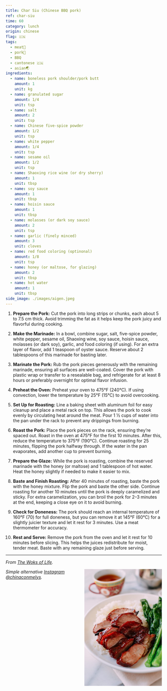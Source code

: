 ```yaml
---
title: Char Siu (Chinese BBQ pork)
ref: char-siu
time: 60
category: lunch
origin: chinese
flag: 🇨🇳
tags:
  - meat🥩
  - pork🥓
  - BBQ
  - cantonese 🇨🇳
  - asian🌏
ingredients:
  - name: boneless pork shoulder/pork butt
    amount: 1
    unit: kg
  - name: granulated sugar
    amount: 1/4
    unit: tsp
  - name: salt
    amount: 2
    unit: tsp
  - name: Chinese five-spice powder
    amount: 1/2
    unit: tsp
  - name: white pepper
    amount: 1/4
    unit: tsp
  - name: sesame oil
    amount: 1/2
    unit: tsp
  - name: Shaoxing rice wine (or dry sherry)
    amount: 1
    unit: tbsp
  - name: soy sauce
    amount: 1
    unit: tbsp
  - name: hoisin sauce
    amount: 1
    unit: tbsp
  - name: molasses (or dark soy sauce)
    amount: 2
    unit: tsp
  - name: garlic (finely minced)
    amount: 3
    unit: cloves
  - name: red food coloring (optinonal)
    amount: 1/8
    unit: tsp
  - name: honey (or maltose, for glazing)
    amount: 2
    unit: tbsp
  - name: hot water
    amount: 1
    unit: tbsp
side_image: ./images/aigen.jpeg
---
```


1. **Prepare the Pork:** Cut the pork into long strips or chunks, each about 5 to 7.5 cm thick. Avoid trimming the fat as it helps keep the pork juicy and flavorful during cooking.
  
2. **Make the Marinade:** In a bowl, combine sugar, salt, five-spice powder, white pepper, sesame oil, Shaoxing wine, soy sauce, hoisin sauce, molasses (or dark soy), garlic, and food coloring (if using). For an extra layer of flavor, add 1 teaspoon of oyster sauce. Reserve about 2 tablespoons of this marinade for basting later.

3. **Marinate the Pork:** Rub the pork pieces generously with the remaining marinade, ensuring all surfaces are well-coated. Cover the pork with plastic wrap or transfer to a resealable bag, and refrigerate for at least 8 hours or preferably overnight for optimal flavor infusion.
4. **Preheat the Oven:** Preheat your oven to 475°F (240°C). If using convection, lower the temperature by 25°F (15°C) to avoid overcooking.

5. **Set Up for Roasting:** Line a baking sheet with aluminum foil for easy cleanup and place a metal rack on top. This allows the pork to cook evenly by circulating heat around the meat. Pour 1 ½ cups of water into the pan under the rack to prevent any drippings from burning.
   
6. **Roast the Pork:** Place the pork pieces on the rack, ensuring they’re spaced out. Roast in the oven at 475°F for the first 10 minutes. After this, reduce the temperature to 375°F (190°C). Continue roasting for 25 minutes, flipping the pork halfway through. If the water in the pan evaporates, add another cup to prevent burning. 
7. **Prepare the Glaze:** While the pork is roasting, combine the reserved marinade with the honey (or maltose) and 1 tablespoon of hot water. Heat the honey slightly if needed to make it easier to mix.

8. **Baste and Finish Roasting:** After 40 minutes of roasting, baste the pork with the honey mixture. Flip the pork and baste the other side. Continue roasting for another 10 minutes until the pork is deeply caramelized and sticky. For extra caramelization, you can broil the pork for 2–3 minutes at the end, keeping a close eye on it to avoid burning.

9. **Check for Doneness:** The pork should reach an internal temperature of 160°F (70) for full doneness, but you can remove it at 145°F (60°C) for a slightly juicier texture and let it rest for 3 minutes. Use a meat thermometer for accuracy.

10. **Rest and Serve:** Remove the pork from the oven and let it rest for 10 minutes before slicing. This helps the juices redistribute for moist, tender meat. Baste with any remaining glaze just before serving.

---

_From [The Woks of Life](https://thewoksoflife.com/chinese-bbq-pork-cha-siu/)._

<img src="images/char_siu.jpg" style="width:250px; float:right;"/>

_Simple alternative [Instagram @chinaconmelys](https://www.instagram.com/reel/C74QJTxtcoN/?utm_source=ig_web_copy_link&igsh=MzRlODBiNWFlZA==)._